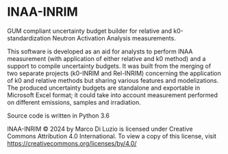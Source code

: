 # INAA-INRIM
GUM compliant uncertainty budget builder for relative and k0-standardization Neutron Activation Analysis measurements.


This software is developed as an aid for analysts to perform INAA measurement (with application of either relative and k0 method) and a support to compile uncertainty budgets.
It was built from the merging of two separate projects (k0-INRIM and Rel-INRIM) concerning the application of k0 and relative methods but sharing various features and modelizations.
The produced uncertainty budgets are standalone and exportable in Microsoft Excel format; it could take into account measurement performed on different emissions, samples and irradiation.

Source code is written in Python 3.6

INAA-INRIM © 2024 by Marco Di Luzio is licensed under Creative Commons Attribution 4.0 International.
To view a copy of this license, visit https://creativecommons.org/licenses/by/4.0/
